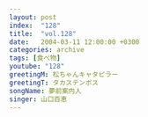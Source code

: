 ```yaml
---
layout: post
index:  "128"
title:  "vol.128"
date:   2004-03-11 12:00:00 +0300
categories: archive
tags: [食べ物]
youtube: "128"
greetingM: 松ちゃんキャタピラー
greetingT: タカステンボス
songName: 夢前案内人
singer: 山口百恵
---
```

